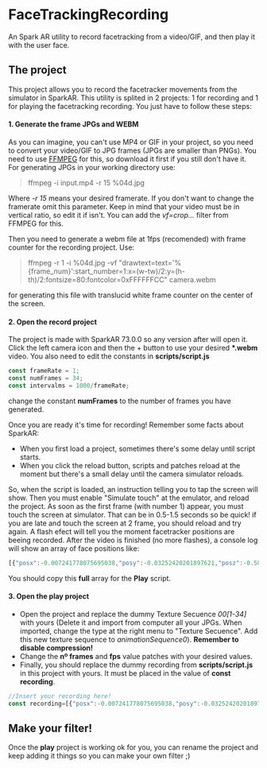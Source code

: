 # FaceTrackingRecording

An Spark AR utility to record facetracking from a video/GIF, and then play it with the user face.

## The project
This project allows you to record the facetracker movements from the simulator in SparkAR.
This utility is splited in 2 projects: 1 for recording and 1 for playing the facetracking recording.
You just have to follow these steps:

#### 1. Generate the frame JPGs and WEBM
As you can imagine, you can't use MP4 or GIF in your project, so you need to convert your video/GIF to JPG frames (JPGs are smaller than PNGs).
You need to use [FFMPEG](https://www.ffmpeg.org/ "FFMPEG") for this, so download it first if you still don't have it.
For generating JPGs in your working directory use:
>ffmpeg -i input.mp4 -r 15 %04d.jpg

Where *-r 15* means your desired framerate. If you don't want to change the framerate omit this parameter.
Keep in mind that your video must be in vertical ratio, so edit it if isn't. You can add the *vf=crop...* filter from FFMPEG for this.

Then you need to generate a webm file at 1fps (recomended) with frame counter for the recording project. Use:
>ffmpeg -r 1 -i %04d.jpg -vf "drawtext=text='%{frame_num}':start_number=1:x=(w-tw)/2:y=(h-th)/2:fontsize=80:fontcolor=0xFFFFFFCC" camera.webm

for generating this file with translucid white frame counter on the center of the screen.


#### 2. Open the record project
The project is made with SparkAR 73.0.0 so any version after will open it.
Click the left camera icon and then the + button to use your desired **\*.webm** video.
You also need to edit the constants in **scripts/script.js**

```javascript
const frameRate = 1;
const numFrames = 34;
const intervalms = 1000/frameRate;
```
change the constant **numFrames** to the number of frames you have generated.

Once you are ready it's time for recording! Remember some facts about SparkAR:
* When you first load a project, sometimes there's some delay until script starts.
* When you click the reload button, scripts and patches reload at the moment but there's a small delay until the camera simulator reloads.

So, when the script is loaded, an instruction telling you to tap the screen will show. Then you must enable "Simulate touch" at the emulator, and reload the project.
As soon as the first frame (with number 1) appear, you must touch the screen at simulator. That can be in 0.5-1.5 seconds so be quick! if you are late and touch the screen at 2 frame, you should reload and try again. A flash efect will tell you the moment facetracker positions are beeing recorded.
After the video is finished (no more flashes), a console log will show an array of face positions like:

```javascript
[{"posx":-0.007241778075695038,"posy":-0.03252420201897621,"posz":-0.5028273463249207,"rotx":-8.999058723449707,"roty":4.387806415557861,"rotz":2.962066173553467},{"posx":-0.007218386046588421,"posy":-0.02704869583249092,"posz":-0.5050930380821228,"rotx":-11.640742301940918,"roty":5.620565414428711,"rotz":5.489805221557617},...]
```

You should copy this **full** array for the **Play** script.

#### 3. Open the play project
* Open the project and replace the dummy Texture Secuence *00[1-34]* with yours (Delete it and import from computer all your JPGs. When imported, change the type at the right menu to "Texture Secuence". Add this new texture sequence to *animationSequence0*). **Remember to disable compression!**
* Change the **nº frames** and **fps** value patches with your desired values.
* Finally, you should replace the dummy recording from **scripts/script.js** in this project with yours. It must be placed in the value of **const recording**.
```javascript
//Insert your recording here!
const recording=[{"posx":-0.007241778075695038,"posy":-0.03252420201897621,"posz":-0.5028273463249207,"rotx":-8.999058723449707,"roty":4.387806415557861,"rotz":2.962066173553467},{"posx":-0.007218386046588421,"posy":-0.02704869583249092,"posz":-0.5050930380821228,"rotx":-11.640742301940918,"roty":5.620565414428711,"rotz":5.489805221557617},...];
```

## Make your filter!
Once the **play** project is working ok for you, you can rename the project and keep adding it things so you can make your own filter ;)